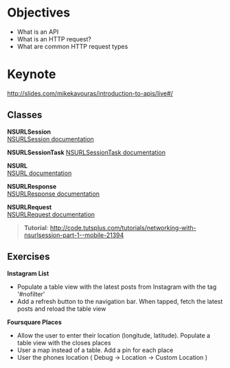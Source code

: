 # Objectives
* What is an API
* What is an HTTP request?
* What are common HTTP request types

# Keynote
http://slides.com/mikekavouras/introduction-to-apis/live#/

## Classes

**NSURLSession**   
<a href="https://developer.apple.com/library/prerelease/ios/documentation/Foundation/Reference/NSURLSession_class/" target="_blank">NSURLSession documentation</a>

**NSURLSessionTask**
<a href="https://developer.apple.com/library/prerelease/ios/documentation/Foundation/Reference/NSURLSessionTask_class/index.html#//apple_ref/occ/cl/NSURLSessionTask" target="_blank">NSURLSessionTask documentation</a>

**NSURL**    
<a href="https://developer.apple.com/library/mac/documentation/Cocoa/Reference/Foundation/Classes/NSURL_Class/" target="_blank">NSURL documentation</a>

**NSURLResponse**  
<a href="https://developer.apple.com/library/mac/documentation/Cocoa/Reference/Foundation/Classes/NSURLResponse_Class/" target="_blank">NSURLResponse documentation</a>

**NSURLRequest**  
<a href="https://developer.apple.com/library/mac/documentation/Cocoa/Reference/Foundation/Classes/NSURLRequest_Class/" target="_blank">NSURLRequest documentation</a>

> **Tutorial**: http://code.tutsplus.com/tutorials/networking-with-nsurlsession-part-1--mobile-21394

## Exercises

**Instagram List**
* Populate a table view with the latest posts from Instagram with the tag '#nofilter'
* Add a refresh button to the navigation bar. When tapped, fetch the latest posts and reload the table view

**Foursquare Places**
* Allow the user to enter their location (longitude, latitude). Populate a table view with the closes places
* User a map instead of a table. Add a pin for each place
* User the phones location ( Debug -> Location -> Custom Location )

